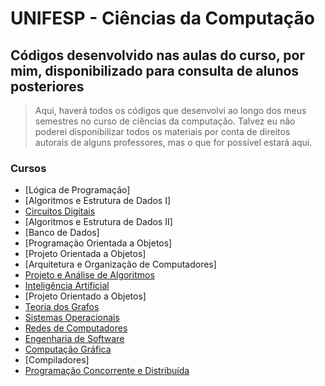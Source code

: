 # UNIFESP - Ciências da Computação

## Códigos desenvolvido nas aulas do curso, por mim, disponibilizado para consulta de alunos posteriores

> Aqui, haverá todos os códigos que desenvolvi ao longo dos meus semestres no curso de ciências da computação. Talvez eu não poderei disponibilizar todos os materiais por conta de direitos autorais de alguns professores, mas o que for possível estará aqui.

### Cursos

- [Lógica de Programação]
- [Algoritmos e Estrutura de Dados I]
- [Circuitos Digitais](src/CD-2020/)
- [Algoritmos e Estrutura de Dados II]
- [Banco de Dados]
- [Programação Orientada a Objetos]
- [Projeto Orientada a Objetos]
- [Arquitetura e Organização de Computadores]
- [Projeto e Análise de Algoritmos](src/PAA-2021/)
- [Inteligência Artificial](src/IA-2022/)
- [Projeto Orientado a Objetos]
- [Teoria dos Grafos](src/TG-2022/)
- [Sistemas Operacionais](src/SO-2022/)
- [Redes de Computadores](src/REDES-2021/)
- [Engenharia de Software](src/ProfSoft-2021/)
- [Computação Gráfica](src/CG-2021/)
- [Compiladores]
- [Programação Concorrente e Distribuída](src/PCD-2022/)
